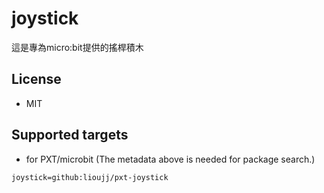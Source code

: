 # joystick

這是專為micro:bit提供的搖桿積木

## License

* MIT

## Supported targets

* for PXT/microbit
(The metadata above is needed for package search.)

```package
joystick=github:lioujj/pxt-joystick
```
